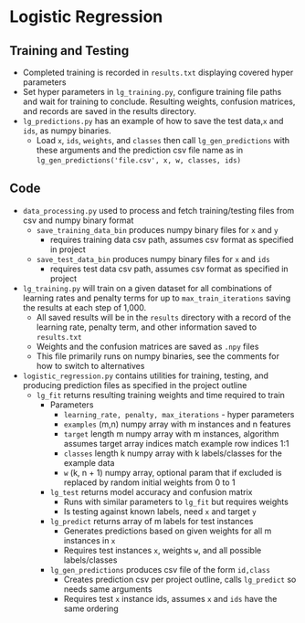 # Logistic Regression 

## Training and Testing
- Completed training is recorded in `results.txt` displaying covered hyper parameters
- Set hyper parameters in `lg_training.py`, configure training file paths and 
wait for training to conclude. Resulting weights, confusion matrices, and records are saved in
the results directory. 
- `lg_predictions.py` has an example of how to save the test data,`x` and `ids`, as numpy binaries.
  - Load `x`, `ids`, `weights`, and `classes` then call `lg_gen_predictions` with these arguments 
  and the prediction csv file name as in 
  `lg_gen_predictions('file.csv', x, w, classes, ids)`


## Code
- `data_processing.py` used to process and fetch training/testing files from csv and numpy binary format
  - `save_training_data_bin` produces numpy binary files for `x` and `y`
    - requires training data csv path, assumes csv format as specified in project
  - `save_test_data_bin` produces numpy binary files for `x` and `ids`
    - requires test data csv path, assumes csv format as specified in project
- `lg_training.py` will train on a given dataset for all combinations of learning rates 
and penalty terms for up to `max_train_iterations` saving the results at each step of 1,000. 
  - All saved results will be in the `results` directory with a record of the learning rate, penalty term,
  and other information saved to `results.txt`
  - Weights and the confusion matrices are saved as `.npy` files
  - This file primarily runs on numpy binaries, see the comments for how to switch to alternatives
- `logistic_regression.py` contains utilities for training, testing, and producing prediction files 
as specified in the project outline
  - `lg_fit` returns resulting training weights and time required to train
    - Parameters 
      - `learning_rate, penalty, max_iterations` - hyper parameters
      - `examples` (m,n) numpy array with m instances and n features 
      - `target` length m numpy array with m instances, algorithm assumes target array indices
      match example row indices 1:1
      - `classes` length k numpy array with k labels/classes for the example data 
      - `w` (k, n + 1) numpy array, optional param that if excluded is replaced by random 
      initial weights from 0 to 1 
    - `lg_test` returns model accuracy and confusion matrix
      - Runs with similar parameters to `lg_fit` but requires weights 
      - Is testing against known labels, need `x` and target `y`
    - `lg_predict` returns array of m labels for test instances
      - Generates predictions based on given weights for all m instances in `x`
      - Requires test instances `x`, weights `w`, and all possible labels/classes 
    - `lg_gen_predictions` produces csv file of the form `id,class`
      - Creates prediction csv per project outline, calls `lg_predict` so needs same arguments
      - Requires test `x` instance ids, assumes `x` and `ids` have the same ordering
